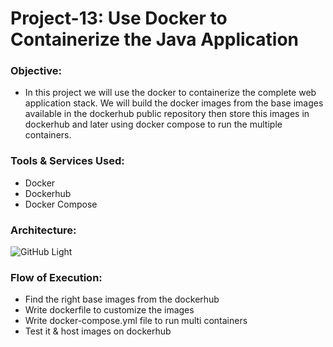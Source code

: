 # Project-13: Use Docker to Containerize the Java Application

### Objective:
- In this project we will use the docker to containerize the complete web application stack. We will build the docker images from the base images available in the dockerhub public repository then store this images in dockerhub and later using docker compose to run the multiple containers. 


### Tools & Services Used:
- Docker
- Dockerhub
- Docker Compose

### Architecture:

![GitHub Light](./snaps/pro-13-dockerize-java-app.drawio1.png)

### Flow of Execution:
- Find the right base images from the dockerhub
- Write dockerfile to customize the images
- Write docker-compose.yml file to run multi containers
- Test it & host images on dockerhub

